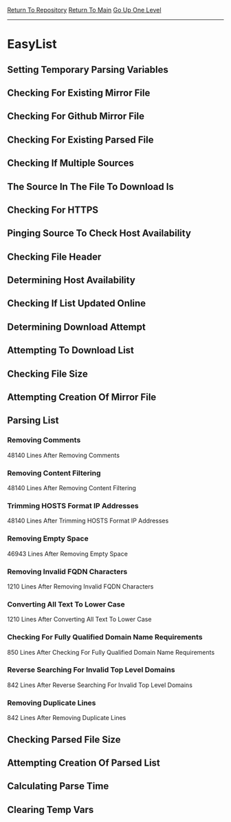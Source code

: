 [Return To Repository](https://github.com/deathbybandaid/piholeparser/)
[Return To Main](https://github.com/deathbybandaid/piholeparser/blob/master/RecentRunLogs/Mainlog.md)
[Go Up One Level](https://github.com/deathbybandaid/piholeparser/blob/master/RecentRunLogs/TopLevelScripts/30-Processing-External-Blacklists.md)
____________________________________
# EasyList
## Setting Temporary Parsing Variables
## Checking For Existing Mirror File
## Checking For Github Mirror File
## Checking For Existing Parsed File
## Checking If Multiple Sources
## The Source In The File To Download Is
## Checking For HTTPS
## Pinging Source To Check Host Availability
## Checking File Header
## Determining Host Availability
## Checking If List Updated Online
## Determining Download Attempt
## Attempting To Download List
## Checking File Size
## Attempting Creation Of Mirror File
## Parsing List
### Removing Comments
48140 Lines After Removing Comments
### Removing Content Filtering
48140 Lines After Removing Content Filtering
### Trimming HOSTS Format IP Addresses
48140 Lines After Trimming HOSTS Format IP Addresses
### Removing Empty Space
46943 Lines After Removing Empty Space
### Removing Invalid FQDN Characters
1210 Lines After Removing Invalid FQDN Characters
### Converting All Text To Lower Case
1210 Lines After Converting All Text To Lower Case
### Checking For Fully Qualified Domain Name Requirements
850 Lines After Checking For Fully Qualified Domain Name Requirements
### Reverse Searching For Invalid Top Level Domains
842 Lines After Reverse Searching For Invalid Top Level Domains
### Removing Duplicate Lines
842 Lines After Removing Duplicate Lines
## Checking Parsed File Size
## Attempting Creation Of Parsed List
## Calculating Parse Time
## Clearing Temp Vars
